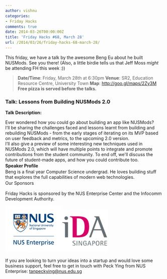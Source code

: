 ```yaml
---
author: vishnu
categories:
- Friday Hacks
comments: true
date: 2014-03-26T00:00:00Z
title: 'Friday Hacks #68, March 28'
url: /2014/03/26/friday-hacks-68-march-28/
---
```


This friday, we have a talk by the awesome Beng Eu about he built NUSMods. See you there! (Also, a little birdie tells us that Jeff Moss <em>might</em> be attending FH this week :))
<blockquote><strong>Date/Time</strong>: Friday, March 28th at 6:30pm
<strong>Venue</strong>: SR2, Education Resource Centre, University Town
<strong>Map</strong>: <a href="http://goo.gl/maps/2Zy3M">http://goo.gl/maps/2Zy3M</a>
<strong>Free pizza is served before the talks.</strong></blockquote>
<h3>Talk: Lessons from Building NUSMods 2.0</h3>
<strong>Talk Description:</strong>
<div>

<strong style="line-height: 1.5em;"></strong>
<div>
<div>Ever wondered how you could go about building an app like NUSMods?</div>
</div>
<strong style="line-height: 1.5em;"></strong>
<div>I’ll be sharing the challenges faced and lessons learnt from building and rebuilding NUSMods - from the early stages of iterating on its MVP based on user feedback and metrics, to the upcoming 2.0 version.</div>
<strong style="line-height: 1.5em;"></strong>
<div>I’ll also give a preview of some interesting new techniques used in NUSMods 2.0, which will have multiple points to integrate and promote contributions from the student community. To end off, we'll discuss the future of student-made apps, and how you could contribute too.</div>
<strong style="line-height: 1.5em;">Speaker Profile</strong>

</div>
<div>
<div>Beng is a final year Computer Science undergrad. He loves building stuff that explores the full capabilities of modern web technologies.</div>
</div>
<span style="line-height: 1.5em;">Our Sponsors</span>

Friday Hacks is sponsored by the NUS Enterprise Center and the Infocomm Development Authority.

<a href="/res/2013/10/ETP-logo-full-color-vertical-to-be-used.jpg"><img alt="" src="/res/2013/10/ETP-logo-full-color-vertical-to-be-used-300x247.jpg" width="180" height="148" /></a><a href="/res/2013/10/ida.png"><img alt="" src="/res/2013/10/ida-300x280.png" width="146" height="136" /></a>

If you are looking to turn your ideas into a startup and would love some business support, feel free to get in touch with Peck Ying from NUS Enterprise: tanpeckying@nus.edu.sg
